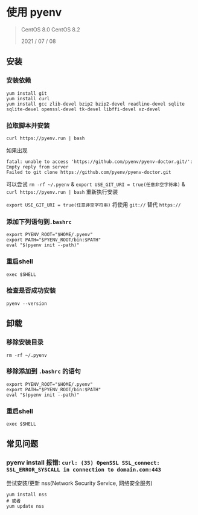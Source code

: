 # 使用 pyenv
> CentOS 8.0 CentOS 8.2
> 
> 2021 / 07 / 08


## 安装

### 安装依赖
```shell
yum install git
yum install curl
yum install gcc zlib-devel bzip2 bzip2-devel readline-devel sqlite sqlite-devel openssl-devel tk-devel libffi-devel xz-devel
```

### 拉取脚本并安装
```shell
curl https://pyenv.run | bash
```

如果出现
```shell
fatal: unable to access 'https://github.com/pyenv/pyenv-doctor.git/': Empty reply from server
Failed to git clone https://github.com/pyenv/pyenv-doctor.git
```

可以尝试 `rm -rf ~/.pyenv` & `export USE_GIT_URI = true(任意非空字符串)` & `curl https://pyenv.run | bash` 重新执行安装

`export USE_GIT_URI = true(任意非空字符串)` 将使用 `git://` 替代 `https://`

### 添加下列语句到`.bashrc`
```shell
export PYENV_ROOT="$HOME/.pyenv"
export PATH="$PYENV_ROOT/bin:$PATH"
eval "$(pyenv init --path)"
```

### 重启shell
```shell
exec $SHELL
```

### 检查是否成功安装
```shell
pyenv --version
```

## 卸载

### 移除安装目录

```shell
rm -rf ~/.pyenv
```


### 移除添加到 `.bashrc` 的语句
```shell
export PYENV_ROOT="$HOME/.pyenv"
export PATH="$PYENV_ROOT/bin:$PATH"
eval "$(pyenv init --path)"
```

### 重启shell
```shell
exec $SHELL
```



## 常见问题


### pyenv install 报错: `curl: (35) OpenSSL SSL_connect: SSL_ERROR_SYSCALL in connection to domain.com:443`

尝试安装/更新 nss(Network Security Service, 网络安全服务)
```shell
yum install nss
# 或者
yum update nss
```
